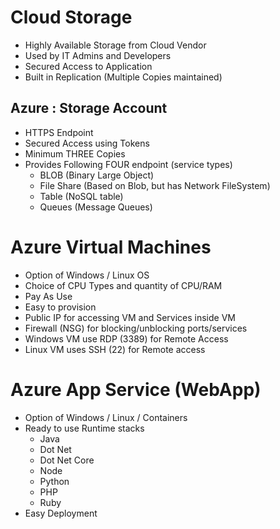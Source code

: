 # Cloud Storage

- Highly Available Storage from Cloud Vendor
- Used by IT Admins and Developers
- Secured Access to Application
- Built in Replication (Multiple Copies maintained)

## Azure : Storage Account

- HTTPS Endpoint
- Secured Access using Tokens
- Minimum THREE Copies
- Provides Following FOUR endpoint (service types)
    - BLOB (Binary Large Object)
    - File Share (Based on Blob, but has Network FileSystem)
    - Table (NoSQL table)
    - Queues (Message Queues)

# Azure Virtual Machines

- Option of Windows / Linux OS
- Choice of CPU Types and quantity of CPU/RAM 
- Pay As Use 
- Easy to provision
- Public IP for accessing VM and Services inside VM
- Firewall (NSG) for blocking/unblocking ports/services
- Windows VM use RDP (3389) for Remote Access
- Linux VM uses SSH (22) for Remote access

# Azure App Service (WebApp)
- Option of Windows / Linux / Containers
- Ready to use Runtime stacks 
    - Java
    - Dot Net
    - Dot Net Core
    - Node
    - Python
    - PHP
    - Ruby
- Easy Deployment

